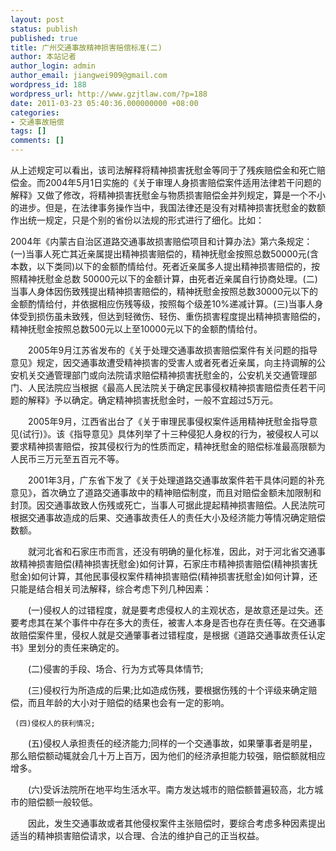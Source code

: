 ```yaml
---
layout: post
status: publish
published: true
title: 广州交通事故精神损害赔偿标准(二)
author: 本站记者
author_login: admin
author_email: jiangwei909@gmail.com
wordpress_id: 188
wordpress_url: http://www.gzjtlaw.com/?p=188
date: 2011-03-23 05:40:36.000000000 +08:00
categories:
- 交通事故赔偿
tags: []
comments: []
---
```

从上述规定可以看出，该司法解释将精神损害抚慰金等同于了残疾赔偿金和死亡赔偿金。而2004年5月1日实施的《关于审理人身损害赔偿案件适用法律若干问题的解释》又做了修改，将精神损害抚慰金与物质损害赔偿金并列规定，算是一个不小的进步。但是，在法律事务操作当中，我国法律还是没有对精神损害抚慰金的数额作出统一规定，只是个别的省份以法规的形式进行了细化。比如：

2004年《内蒙古自治区道路交通事故损害赔偿项目和计算办法》第六条规定：(一)当事人死亡其近亲属提出精神损害赔偿的，精神抚慰金按照总数50000元(含本数，以下类同)以下的金额酌情给付。死者近亲属多人提出精神损害赔偿的，按照精神抚慰金总数 50000元以下的金额计算，由死者近亲属自行协商处理。(二)当事人身体因伤致残提出精神损害赔偿的，精神抚慰金按照总数30000元以下的金额酌情给付，并依据相应伤残等级，按照每个级差10%递减计算。(三)当事人身体受到损伤虽未致残，但达到轻微伤、轻伤、重伤损害程度提出精神损害赔偿的，精神抚慰金按照总数500元以上至10000元以下的金额酌情给付。

　　2005年9月江苏省发布的《关于处理交通事故损害赔偿案件有关问题的指导意见》规定，因交通事故遭受精神损害的受害人或者死者近亲属，向主持调解的公安机关交通管理部门或向法院请求赔偿精神损害抚慰金的，公安机关交通管理部门、人民法院应当根据《最高人民法院关于确定民事侵权精神损害赔偿责任若干问题的解释》予以确定。确定精神损害抚慰金时，一般不宜超过5万元。

　　2005年9月，江西省出台了《关于审理民事侵权案件适用精神抚慰金指导意见(试行)》。该《指导意见》具体列举了十三种侵犯人身权的行为，被侵权人可以要求精神损害赔偿，按其侵权行为的性质而定，精神抚慰金的赔偿标准最高限额为人民币三万元至五百元不等。

　　2001年3月，广东省下发了《关于处理道路交通事故案件若干具体问题的补充意见》，首次确立了道路交通事故中的精神赔偿制度，而且对赔偿金额未加限制和封顶。因交通事故致人伤残或死亡，当事人可据此提起精神损害赔偿。人民法院可根据交通事故造成的后果、交通事故责任人的责任大小及经济能力等情况确定赔偿数额。

　　就河北省和石家庄市而言，还没有明确的量化标准，因此，对于河北省交通事故精神损害赔偿(精神损害抚慰金)如何计算，石家庄市精神损害赔偿(精神损害抚慰金)如何计算，其他民事侵权案件精神损害赔偿(精神损害抚慰金)如何计算，还只能是结合相关司法解释，综合考虑下列几种因素：

　　(一)侵权人的过错程度，就是要考虑侵权人的主观状态，是故意还是过失。还要考虑其在某个事件中存在多大的责任，被害人本身是否也存在责任等。在交通事故赔偿案件里，侵权人就是交通肇事者过错程度，是根据《道路交通事故责任认定书》里划分的责任来确定的。

　　(二)侵害的手段、场合、行为方式等具体情节;

　　(三)侵权行为所造成的后果;比如造成伤残，要根据伤残的十个评级来确定赔偿，而且年龄的大小对于赔偿的结果也会有一定的影响。

     (四)侵权人的获利情况;

　　(五)侵权人承担责任的经济能力;同样的一个交通事故，如果肇事者是明星，那么赔偿额动辄就会几十万上百万，因为他们的经济承担能力较强，赔偿额就相应增多。

　　(六)受诉法院所在地平均生活水平。南方发达城市的赔偿额普遍较高，北方城市的赔偿额一般较低。

　　因此，发生交通事故或者其他侵权案件主张赔偿时，要综合考虑多种因素提出适当的精神损害赔偿请求，以合理、合法的维护自己的正当权益。
